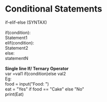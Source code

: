 # Conditional Statements
if-elif-else (SYNTAX)
<br><br>
if(condition):
<br>
Statement1
<br>
elif(condition):
<br>
Statement2
<br>
else:
<br>
statementN
<br><br>
<b>Single line If/ Ternary Operator</b><br>
var =val1 if(condition)else val2 <br>
Eg:<br>
food = input("Food: ")<br>
eat = "Yes" if food == "Cake" else "No"<br>
print(Eat)